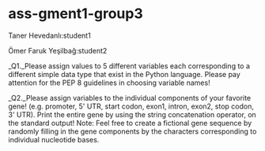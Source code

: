 # ass-gment1-group3
Taner Hevedanlı:student1

Ömer Faruk Yeşilbağ:student2

_Q1._Please assign values to 5 different variables each corresponding to a different simple
data type that exist in the Python language. Please pay attention for the PEP 8 guidelines in
choosing variable names!

_Q2._Please assign variables to the individual components of your favorite gene! (e.g.
promoter, 5' UTR, start codon, exon1, intron, exon2, stop codon, 3' UTR). Print the entire gene
by using the string concatenation operator, on the standard output! Note: Feel free to create a
fictional gene sequence by randomly filling in the gene components by the characters
corresponding to individual nucleotide bases.

